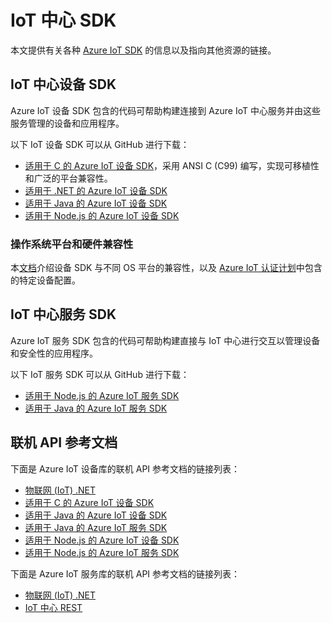 <properties
 pageTitle="Azure IoT 中心 SDK 的列表 | Azure"
 description="有关各种 Azure IoT 中心设备和服务 SDK 的信息以及指向这些 SDK 的链接。"
 services="iot-hub"
 documentationCenter=""
 authors="dominicbetts"
 manager="timlt"
 editor=""/>

<tags
 ms.service="iot-hub"
 ms.date="01/04/2016"
 wacn.date="03/28/2016"/>

# IoT 中心 SDK

本文提供有关各种 [Azure IoT SDK][] 的信息以及指向其他资源的链接。

## IoT 中心设备 SDK

Azure IoT 设备 SDK 包含的代码可帮助构建连接到 Azure IoT 中心服务并由这些服务管理的设备和应用程序。

以下 IoT 设备 SDK 可以从 GitHub 进行下载：

- [适用于 C 的 Azure IoT 设备 SDK][]，采用 ANSI C (C99) 编写，实现可移植性和广泛的平台兼容性。
- [适用于 .NET 的 Azure IoT 设备 SDK][]
- [适用于 Java 的 Azure IoT 设备 SDK][]
- [适用于 Node.js 的 Azure IoT 设备 SDK][]

### 操作系统平台和硬件兼容性

本[文档][OS Platforms and hardware compatibility]介绍设备 SDK 与不同 OS 平台的兼容性，以及 [Azure IoT 认证计划][]中包含的特定设备配置。

## IoT 中心服务 SDK

Azure IoT 服务 SDK 包含的代码可帮助构建直接与 IoT 中心进行交互以管理设备和安全性的应用程序。

以下 IoT 服务 SDK 可以从 GitHub 进行下载：

- [适用于 Node.js 的 Azure IoT 服务 SDK][]
- [适用于 Java 的 Azure IoT 服务 SDK][]

## 联机 API 参考文档

下面是 Azure IoT 设备库的联机 API 参考文档的链接列表：

- [物联网 (IoT) .NET][]
- [适用于 C 的 Azure IoT 设备 SDK][]
- [适用于 Java 的 Azure IoT 设备 SDK][]
- [适用于 Java 的 Azure IoT 服务 SDK][]
- [适用于 Node.js 的 Azure IoT 设备 SDK][]
- [适用于 Node.js 的 Azure IoT 服务 SDK][]

下面是 Azure IoT 服务库的联机 API 参考文档的链接列表：

- [物联网 (IoT) .NET][]
- [IoT 中心 REST][]


[Azure IoT SDK]: https://github.com/Azure/azure-iot-sdks/blob/master/readme.md
[适用于 C 的 Azure IoT 设备 SDK]: https://github.com/Azure/azure-iot-sdks/blob/master/c/readme.md
[适用于 .NET 的 Azure IoT 设备 SDK]: https://github.com/Azure/azure-iot-sdks/blob/master/csharp/device/readme.md
[适用于 Java 的 Azure IoT 设备 SDK]: https://github.com/Azure/azure-iot-sdks/blob/master/java/device/readme.md
[适用于 Java 的 Azure IoT 服务 SDK]: https://github.com/Azure/azure-iot-sdks/blob/master/java/service/readme.md
[适用于 Node.js 的 Azure IoT 设备 SDK]: https://github.com/Azure/azure-iot-sdks/blob/master/node/device/readme.md
[适用于 Node.js 的 Azure IoT 服务 SDK]: https://github.com/Azure/azure-iot-sdks/blob/master/node/service/README.md
[OS Platforms and hardware compatibility]: https://github.com/Azure/azure-iot-sdks/blob/master/doc/tested_configurations.md
[Azure IoT 认证计划]: https://github.com/Azure/azure-iot-sdks/blob/master/doc/tested_configurations.md#certified

[物联网 (IoT) .NET]: https://msdn.microsoft.com/zh-cn/library/mt488521.aspx
[适用于 C 的 Azure IoT 设备 SDK]: http://azure.github.io/azure-iot-sdks/c/api_reference/index.html
[适用于 Java 的 Azure IoT 设备 SDK]: http://azure.github.io/azure-iot-sdks/java/device/api_reference/index.html
[适用于 Node.js 的 Azure IoT 设备 SDK]: http://azure.github.io/azure-iot-sdks/node/api_reference/azure-iot-device/1.0.0/index.html
[IoT 中心 REST]: https://msdn.microsoft.com/zh-cn/library/mt548492.aspx
[适用于 Java 的 Azure IoT 服务 SDK]: http://azure.github.io/azure-iot-sdks/java/service/api_reference/index.html
[适用于 Node.js 的 Azure IoT 服务 SDK]: http://azure.github.io/azure-iot-sdks/node/api_reference/azure-iothub/1.0.0/index.html
<!---HONumber=Mooncake_0321_2016-->